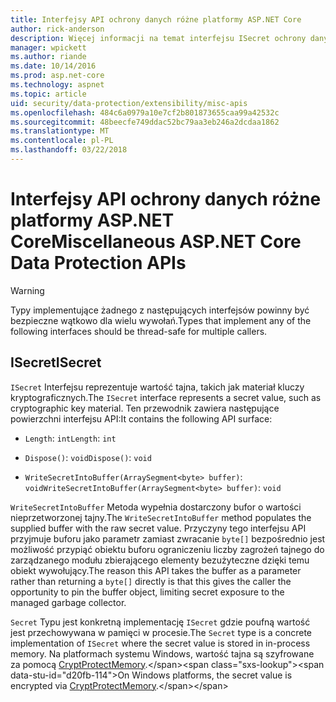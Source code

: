 ```yaml
---
title: Interfejsy API ochrony danych różne platformy ASP.NET Core
author: rick-anderson
description: Więcej informacji na temat interfejsu ISecret ochrony danych podstawowych programu ASP.NET.
manager: wpickett
ms.author: riande
ms.date: 10/14/2016
ms.prod: asp.net-core
ms.technology: aspnet
ms.topic: article
uid: security/data-protection/extensibility/misc-apis
ms.openlocfilehash: 484c6a0979a10e7cf2b801873655caa99a42532c
ms.sourcegitcommit: 48beecfe749ddac52bc79aa3eb246a2dcdaa1862
ms.translationtype: MT
ms.contentlocale: pl-PL
ms.lasthandoff: 03/22/2018
---
```

# <a name="miscellaneous-aspnet-core-data-protection-apis"></a><span data-ttu-id="d20fb-103">Interfejsy API ochrony danych różne platformy ASP.NET Core</span><span class="sxs-lookup"><span data-stu-id="d20fb-103">Miscellaneous ASP.NET Core Data Protection APIs</span></span>

<a name="data-protection-extensibility-mics-apis"></a>

>[!WARNING]
> <span data-ttu-id="d20fb-104">Typy implementujące żadnego z następujących interfejsów powinny być bezpieczne wątkowo dla wielu wywołań.</span><span class="sxs-lookup"><span data-stu-id="d20fb-104">Types that implement any of the following interfaces should be thread-safe for multiple callers.</span></span>

## <a name="isecret"></a><span data-ttu-id="d20fb-105">ISecret</span><span class="sxs-lookup"><span data-stu-id="d20fb-105">ISecret</span></span>

<span data-ttu-id="d20fb-106">`ISecret` Interfejsu reprezentuje wartość tajna, takich jak materiał kluczy kryptograficznych.</span><span class="sxs-lookup"><span data-stu-id="d20fb-106">The `ISecret` interface represents a secret value, such as cryptographic key material.</span></span> <span data-ttu-id="d20fb-107">Ten przewodnik zawiera następujące powierzchni interfejsu API:</span><span class="sxs-lookup"><span data-stu-id="d20fb-107">It contains the following API surface:</span></span>

* <span data-ttu-id="d20fb-108">`Length`: `int`</span><span class="sxs-lookup"><span data-stu-id="d20fb-108">`Length`: `int`</span></span>

* <span data-ttu-id="d20fb-109">`Dispose()`: `void`</span><span class="sxs-lookup"><span data-stu-id="d20fb-109">`Dispose()`: `void`</span></span>

* <span data-ttu-id="d20fb-110">`WriteSecretIntoBuffer(ArraySegment<byte> buffer)`: `void`</span><span class="sxs-lookup"><span data-stu-id="d20fb-110">`WriteSecretIntoBuffer(ArraySegment<byte> buffer)`: `void`</span></span>

<span data-ttu-id="d20fb-111">`WriteSecretIntoBuffer` Metoda wypełnia dostarczony bufor o wartości nieprzetworzonej tajny.</span><span class="sxs-lookup"><span data-stu-id="d20fb-111">The `WriteSecretIntoBuffer` method populates the supplied buffer with the raw secret value.</span></span> <span data-ttu-id="d20fb-112">Przyczyny tego interfejsu API przyjmuje buforu jako parametr zamiast zwracanie `byte[]` bezpośrednio jest możliwość przypiąć obiektu buforu ograniczeniu liczby zagrożeń tajnego do zarządzanego modułu zbierającego elementy bezużyteczne dzięki temu obiekt wywołujący.</span><span class="sxs-lookup"><span data-stu-id="d20fb-112">The reason this API takes the buffer as a parameter rather than returning a `byte[]` directly is that this gives the caller the opportunity to pin the buffer object, limiting secret exposure to the managed garbage collector.</span></span>

<span data-ttu-id="d20fb-113">`Secret` Typu jest konkretną implementację `ISecret` gdzie poufną wartość jest przechowywana w pamięci w procesie.</span><span class="sxs-lookup"><span data-stu-id="d20fb-113">The `Secret` type is a concrete implementation of `ISecret` where the secret value is stored in in-process memory.</span></span> <span data-ttu-id="d20fb-114">Na platformach systemu Windows, wartość tajna są szyfrowane za pomocą [CryptProtectMemory](https://msdn.microsoft.com/library/windows/desktop/aa380262(v=vs.85).aspx).</span><span class="sxs-lookup"><span data-stu-id="d20fb-114">On Windows platforms, the secret value is encrypted via [CryptProtectMemory](https://msdn.microsoft.com/library/windows/desktop/aa380262(v=vs.85).aspx).</span></span>
